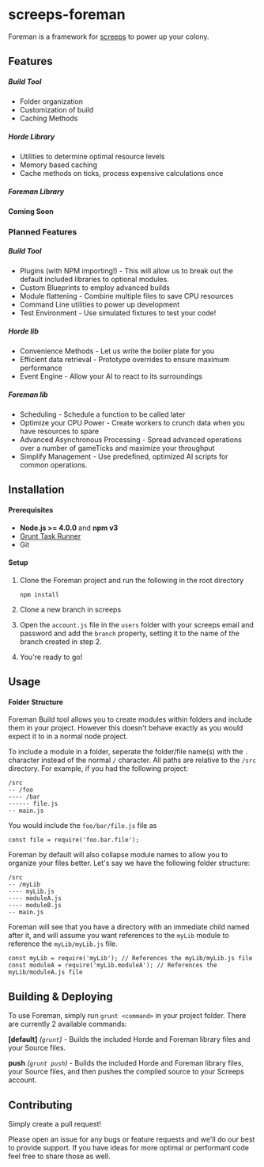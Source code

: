 # screeps-foreman
Foreman is a framework for [screeps](https://screeps.com/) to power up your colony.

## Features

##### Build Tool
- Folder organization
- Customization of build
- Caching Methods

##### Horde Library

- Utilities to determine optimal resource levels
- Memory based caching
- Cache methods on ticks, process expensive calculations once

##### Foreman Library

**Coming Soon**

### Planned Features

##### Build Tool
- Plugins (with NPM importing!) - This will allow us to break out the default included libraries to optional modules.
- Custom Blueprints to employ advanced builds
- Module flattening - Combine multiple files to save CPU resources
- Command Line utilities to power up development
- Test Environment - Use simulated fixtures to test your code!

##### Horde lib

- Convenience Methods - Let us write the boiler plate for you
- Efficient data retrieval - Prototype overrides to ensure maximum performance
- Event Engine - Allow your AI to react to its surroundings 

##### Foreman lib

- Scheduling - Schedule a function to be called later
- Optimize your CPU Power - Create workers to crunch data when you have resources to spare
- Advanced Asynchronous Processing - Spread advanced operations over a number of gameTicks and maximize your throughput
- Simplify Management - Use predefined, optimized AI scripts for common operations.

## Installation

#### Prerequisites

- **Node.js >= 4.0.0** and **npm v3**
- [Grunt Task Runner](https://gruntjs.com/)
- Git

#### Setup

1. Clone the Foreman project and run the following in the root directory

    ```
    npm install
    ```

2. Clone a new branch in screeps
3. Open the `account.js` file in the `users` folder with your screeps email and password and add the `branch` property, setting it to the name of the branch created in step 2.
4. You're ready to go!

## Usage

#### Folder Structure

Foreman Build tool allows you to create modules within folders and include them in your project. However this doesn't behave exactly as you would expect it to in a normal node project.
 
To include a module in a folder, seperate the folder/file name(s) with the `.` character instead of the normal `/` character. All paths are relative to the `/src` directory. For example, if you had the following project:

```
/src
-- /foo
---- /bar
------ file.js
-- main.js
```

You would include the `foo/bar/file.js` file as

```
const file = require('foo.bar.file'); 
```

Foreman by default will also collapse module names to allow you to organize your files better. Let's say we have the following folder structure:

```
/src
-- /myLib
---- myLib.js
---- moduleA.js
---- moduleB.js
-- main.js
```

Foreman will see that you have a directory with an immediate child named after it, and will assume you want references to the `myLib` module to reference the `myLib/myLib.js` file.
 
 ```
 const myLib = require('myLib'); // References the myLib/myLib.js file
 const moduleA = require('myLib.moduleA'); // References the myLib/moduleA.js file
 ```

## Building & Deploying

To use Foreman, simply run `grunt <command>` in your project folder. There are currently 2 available commands:

**[default]** *(`grunt`)* - Builds the included Horde and Foreman library files and your Source files.

**push** *(`grunt push`)* - Builds the included Horde and Foreman library files, your Source files, and then pushes the compiled source to your Screeps account.

## Contributing

Simply create a pull request!

Please open an issue for any bugs or feature requests and we'll do our best to provide support. If you have ideas for more optimal or performant code feel free to share those as well.

